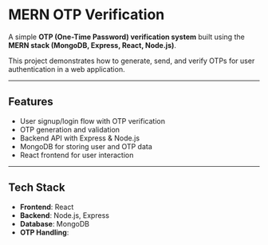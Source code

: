 # MERN OTP Verification  

A simple **OTP (One-Time Password) verification system** built using the **MERN stack (MongoDB, Express, React, Node.js)**.  

This project demonstrates how to generate, send, and verify OTPs for user authentication in a web application.  

---

## Features  
- User signup/login flow with OTP verification  
- OTP generation and validation  
- Backend API with Express & Node.js  
- MongoDB for storing user and OTP data  
- React frontend for user interaction  

---

## Tech Stack  
- **Frontend**: React  
- **Backend**: Node.js, Express  
- **Database**: MongoDB  
- **OTP Handling**:

